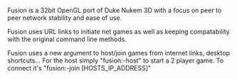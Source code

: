 
Fusion is a 32bit OpenGL port of Duke Nukem 3D with a focus on peer to peer network stability and ease of use.

Fusion uses URL links to initiate net games as well as keeping compatability with the original command line methods.

Fusion uses a new argument to host/join games from internet links, desktop shortcuts...
For the host simply "fusion:-host" to start a 2 player game.
To connect it's "fusion:-join [HOSTS_IP_ADDRESS]"
